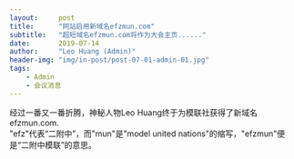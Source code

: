 ```yaml
---
layout:     post
title:      "网站启用新域名efzmun.com"
subtitle:   "超短域名efzmun.com将作为大会主页......"
date:       2019-07-14
author:     "Leo Huang (Admin)"
header-img: "img/in-post/post-07-01-admin-01.jpg"
tags:
    - Admin
    - 会议消息
---
```


经过一番又一番折腾，神秘人物Leo Huang终于为模联社获得了新域名efzmun.com.  
"efz"代表“二附中”，而"mun"是"model united nations"的缩写，"efzmun"便是“二附中模联”的意思。
